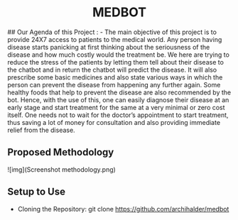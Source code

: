 <h1 align='center'> MEDBOT </h1>
## Our Agenda of this Project : -
The main objective of this project is to provide 24X7 access to patients to the medical world. Any person having disease starts panicking at first thinking about the seriousness of the disease and how much costly would the treatment be. We here are trying to reduce the stress of the patients by letting them tell about their disease to the chatbot and in return the chatbot will predict the disease. It will also prescribe some basic medicines and also state various ways in which the person can prevent the disease from happening any further again. Some healthy foods that help to prevent the disease are also recommended by the bot. Hence, with the use of this, one can easily diagnose their disease at an early stage and start treatment for the same at a very minimal or zero cost itself. One needs not to wait for the doctor’s appointment to start treatment, thus saving a lot of money for consultation and also providing immediate relief from the disease.

## Proposed Methodology
![img](Screenshot methodology.png)

## Setup to Use

- Cloning the Repository: 
      git clone https://github.com/archihalder/medbot
